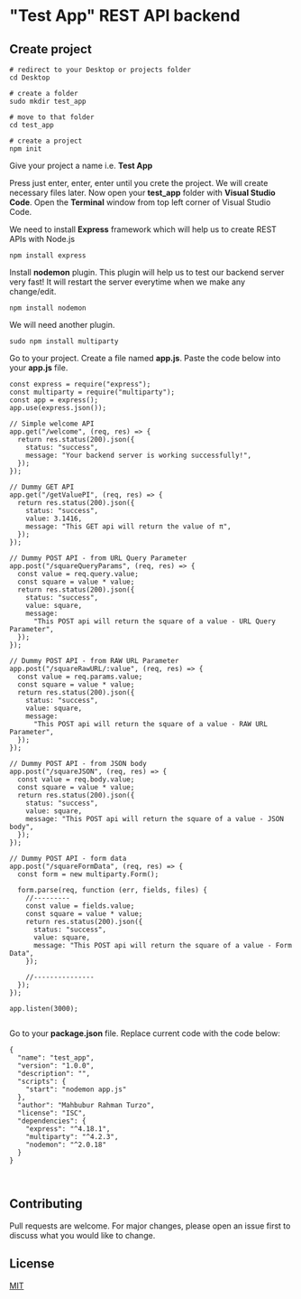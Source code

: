 # "**Test App**" REST API backend

## Create project

```
# redirect to your Desktop or projects folder
cd Desktop

# create a folder
sudo mkdir test_app

# move to that folder
cd test_app

# create a project
npm init
```

Give your project a name i.e. **Test App**

Press just enter, enter, enter until you crete the project. We will create necessary files later. Now open your **test_app** folder with **Visual Studio Code**. Open the **Terminal** window from top left corner of Visual Studio Code.

We need to install **Express** framework which will help us to create REST APIs with Node.js

```
npm install express
```

Install **nodemon** plugin. This plugin will help us to test our backend server very fast! It will restart the server everytime when we make any change/edit.

```
npm install nodemon
```

We will need another plugin.

```
sudo npm install multiparty
```

Go to your project. Create a file named **app.js**. Paste the code below into your **app.js** file.

```
const express = require("express");
const multiparty = require("multiparty");
const app = express();
app.use(express.json());

// Simple welcome API
app.get("/welcome", (req, res) => {
  return res.status(200).json({
    status: "success",
    message: "Your backend server is working successfully!",
  });
});

// Dummy GET API
app.get("/getValuePI", (req, res) => {
  return res.status(200).json({
    status: "success",
    value: 3.1416,
    message: "This GET api will return the value of π",
  });
});

// Dummy POST API - from URL Query Parameter
app.post("/squareQueryParams", (req, res) => {
  const value = req.query.value;
  const square = value * value;
  return res.status(200).json({
    status: "success",
    value: square,
    message:
      "This POST api will return the square of a value - URL Query Parameter",
  });
});

// Dummy POST API - from RAW URL Parameter
app.post("/squareRawURL/:value", (req, res) => {
  const value = req.params.value;
  const square = value * value;
  return res.status(200).json({
    status: "success",
    value: square,
    message:
      "This POST api will return the square of a value - RAW URL Parameter",
  });
});

// Dummy POST API - from JSON body
app.post("/squareJSON", (req, res) => {
  const value = req.body.value;
  const square = value * value;
  return res.status(200).json({
    status: "success",
    value: square,
    message: "This POST api will return the square of a value - JSON body",
  });
});

// Dummy POST API - form data
app.post("/squareFormData", (req, res) => {
  const form = new multiparty.Form();

  form.parse(req, function (err, fields, files) {
    //---------
    const value = fields.value;
    const square = value * value;
    return res.status(200).json({
      status: "success",
      value: square,
      message: "This POST api will return the square of a value - Form Data",
    });

    //---------------
  });
});

app.listen(3000);


```

Go to your **package.json** file. Replace current code with the code below:

```
{
  "name": "test_app",
  "version": "1.0.0",
  "description": "",
  "scripts": {
    "start": "nodemon app.js"
  },
  "author": "Mahbubur Rahman Turzo",
  "license": "ISC",
  "dependencies": {
    "express": "^4.18.1",
    "multiparty": "^4.2.3",
    "nodemon": "^2.0.18"
  }
}



```

## Contributing

Pull requests are welcome. For major changes, please open an issue first to discuss what you would like to change.

## License

[MIT](https://choosealicense.com/licenses/mit/)
